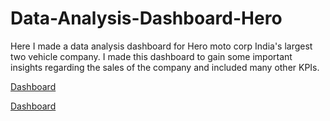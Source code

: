 # Data-Analysis-Dashboard-Hero
Here I made a data analysis dashboard for Hero moto corp India's largest two vehicle company. I made this dashboard to gain some important insights regarding the sales of the company and included many other KPIs.

<a href="https://github.com/vijayadityacoder/Data-Analysis-Dashboard-Hero/blob/main/Hero%20moto%20corp/Screenshot%202025-03-19%20110918.png"> Dashboard </a>

<a href="https://github.com/vijayadityacoder/Data-Analysis-Dashboard-Hero/blob/main/Hero%20moto%20corp/Screenshot%202025-03-19%20110941.png"> Dashboard </a>
